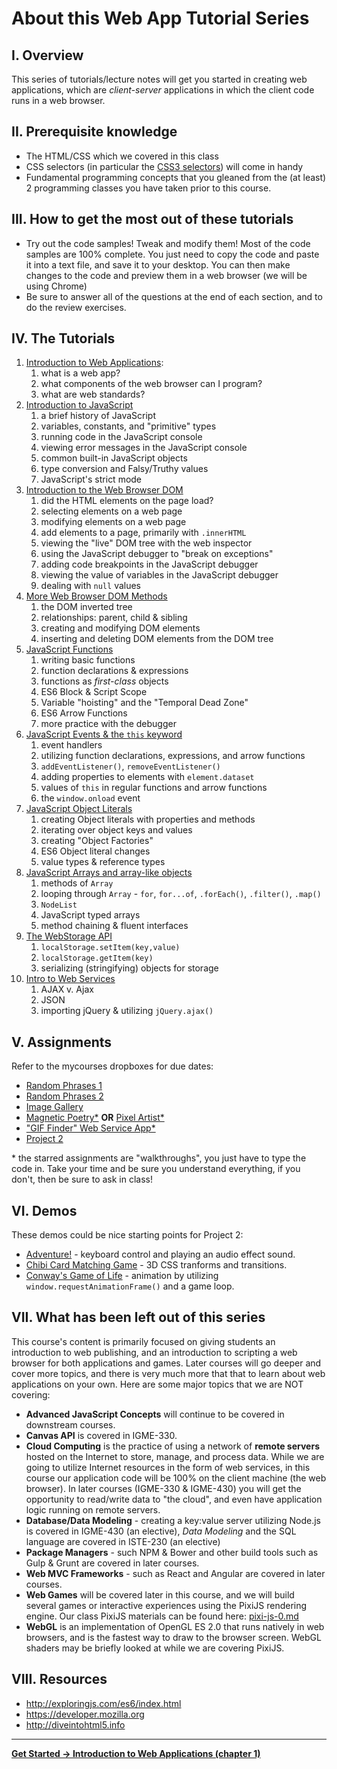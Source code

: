 # About this Web App Tutorial Series
## I. Overview
This series of tutorials/lecture notes will get you started in creating web applications, which are *client-server* applications in which the client code runs in a web browser. 

## II. Prerequisite knowledge
- The HTML/CSS which we covered in this class
- CSS selectors (in particular the [CSS3 selectors](https://www.w3.org/TR/css3-selectors/#selectors)) will come in handy
- Fundamental programming concepts that you gleaned from the (at least) 2 programming classes you have taken prior to this course.

## III. How to get the most out of these tutorials
- Try out the code samples! Tweak and modify them! Most of the code samples are 100% complete. You just need to copy the code and paste it into a text file, and save it to your desktop. You can then make changes to the code and preview them in a web browser (we will be using Chrome)
- Be sure to answer all of the questions at the end of each section, and to do the review exercises.

## IV. The Tutorials
1. [Introduction to Web Applications](./web-apps-1.md):
    1. what is a web app?
    1. what components of the web browser can I program?
    1. what are web standards?
1. [Introduction to JavaScript](./web-apps-2.md)
    1. a brief history of JavaScript
    1. variables, constants, and "primitive" types
    1. running code in the JavaScript console
    1. viewing error messages in the JavaScript console
    1. common built-in JavaScript objects
    1. type conversion and Falsy/Truthy values
    1. JavaScript's strict mode
1. [Introduction to the Web Browser DOM](./web-apps-3.md)
    1. did the HTML elements on the page load?
    1. selecting elements on a web page
    1. modifying elements on a web page
    1. add elements to a page, primarily with `.innerHTML`
    1. viewing the "live" DOM tree with the web inspector
    1. using the JavaScript debugger to "break on exceptions"
    1. adding code breakpoints in the JavaScript debugger
    1. viewing the value of variables in the JavaScript debugger
    1. dealing with `null` values
1. [More Web Browser DOM Methods](./web-apps-4.md)
    1. the DOM inverted tree
    1. relationships: parent, child & sibling
    1. creating and modifying DOM elements
    1. inserting and deleting DOM elements from the DOM tree
1. [JavaScript Functions](./web-apps-5.md)
    1. writing basic functions
    1. function declarations & expressions
    1. functions as *first-class* objects
    1. ES6 Block & Script Scope
    1. Variable "hoisting" and the "Temporal Dead Zone"
    1. ES6 Arrow Functions
    1. more practice with the debugger
1. [JavaScript Events & the `this` keyword](./web-apps-6.md)
    1. event handlers
    1. utilizing function declarations, expressions, and arrow functions
    1. `addEventListener()`, `removeEventListener()`
    1. adding properties to elements with `element.dataset`
    1. values of `this` in regular functions and arrow functions
    1. the `window.onload` event
1. [JavaScript Object Literals](./web-apps-7.md)
    1. creating Object literals with properties and methods
    1. iterating over object keys and values
    1. creating "Object Factories"
    1. ES6 Object literal changes
    1. value types & reference types
1. [JavaScript Arrays and array-like objects](./web-apps-8.md)
    1. methods of `Array`
    1. looping through `Array` - `for`, `for...of`, `.forEach()`, `.filter()`, `.map()`
    1. `NodeList`
    1. JavaScript typed arrays
    1. method chaining & fluent interfaces
1. [The WebStorage API](./web-apps-9.md)
    1. `localStorage.setItem(key,value)`
    1. `localStorage.getItem(key)`
    1. serializing (stringifying) objects for storage 
1. [Intro to Web Services](./web-apps-10.md)
    1. AJAX v. Ajax
    1. JSON
    1. importing jQuery & utilizing `jQuery.ajax()`

## V. Assignments
Refer to the mycourses dropboxes for due dates:
- [Random Phrases 1](./HW-random-phrases-1.md)
- [Random Phrases 2](./HW-random-phrases-2.md)
- [Image Gallery](./HW-image-gallery.md)
- [Magnetic Poetry\*](./HW-magnetic-poetry.md) **OR** [Pixel Artist\*](./HW-pixel-artist.md)
- ["GIF Finder" Web Service App\*](./HW-gif-finder.md)
- [Project 2](../projects/project2.md)

\* the starred assignments are "walkthroughs", you just have to type the code in. Take your time and be sure you understand everything, if you don't, then be sure to ask in class!

## VI. Demos
These demos could be nice starting points for Project 2:
- [Adventure!](HW-adventure.md) - keyboard control and playing an audio effect sound.
- [Chibi Card Matching Game](HW-chibi-matching.md) - 3D CSS tranforms and transitions.
- [Conway's Game of Life](./HW-life.md) - animation by utilizing `window.requestAnimationFrame()` and a game loop.

## VII. What has been left out of this series
This course's content is primarily focused on giving students an introduction to web publishing, and an introduction to scripting a web browser for both applications and games. Later courses will go deeper and cover more topics, and there is very much more that that to learn about web applications on your own. Here are some major topics that we are NOT covering:

- **Advanced JavaScript Concepts** will continue to be covered in downstream courses.
- **Canvas API** is covered in IGME-330.
- **Cloud Computing** is the practice of using a network of **remote servers** hosted on the Internet to store, manage, and process data. 
While we are going to utilize Internet resources in the form of web services, in this course our application code will be 100% on the client machine (the web browser). 
In later courses (IGME-330 & IGME-430) you will get the opportunity to read/write data to "the cloud", and even have application logic running on remote servers.
- **Database/Data Modeling** - creating a key:value server utilizing Node.js is covered in IGME-430 (an elective), *Data Modeling* and the SQL language are covered in ISTE-230 (an elective)
- **Package Managers** - such NPM & Bower and other build tools such as Gulp & Grunt are covered in later courses.
- **Web MVC Frameworks** - such as React and Angular are covered in later courses.
- **Web Games** will be covered later in this course, and we will build several games or interactive experiences using the PixiJS rendering engine. Our class PixiJS materials can be found here: [pixi-js-0.md](./pixi-js-0.md)
- **WebGL** is an implementation of OpenGL ES 2.0 that runs natively in web browsers, and is the fastest way to draw to the browser screen. WebGL shaders may be briefly looked at while we are covering PixiJS.

## VIII. Resources
- http://exploringjs.com/es6/index.html
- https://developer.mozilla.org
- http://diveintohtml5.info

<hr>

**[Get Started -> Introduction to Web Applications (chapter 1)](web-apps-1.md)**

